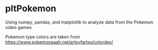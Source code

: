 # pltPokemon
Using numpy, pandas, and matplotlib to analyze data from the Pokemon video games

Pokemon type colors are taken from https://www.pokemonaaah.net/artsyfartsy/colordex/
